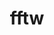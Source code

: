---
title: "fftw"
layout: cache
categories: [package, v0.18.1]
meta: {"versions": ["3.3.10"], "compilers": ["gcc@=7.3.1", "gcc@=7.5.0"], "oss": ["amzn2", "ubuntu18.04"], "platforms": ["linux"], "targets": ["aarch64", "graviton2", "x86_64", "x86_64_v3", "x86_64_v4"], "stacks": ["aws-ahug", "aws-ahug-aarch64", "aws-isc", "aws-isc-aarch64", "e4s", "root"], "num_specs": 18, "num_specs_by_stack": {"e4s": 2, "root": 18, "aws-ahug": 4, "aws-isc-aarch64": 4, "aws-ahug-aarch64": 4, "aws-isc": 4}}
spec_details: [{"hash": "wbczenws4hlkuvmer6erym3q5g6mp3d3", "compiler": "gcc@=7.5.0", "versions": ["3.3.10"], "os": "ubuntu18.04", "platform": "linux", "target": "x86_64", "variants": ["+mpi", "+openmp", "~pfft_patches", "precision=double,float"], "stacks": ["e4s", "root"], "size": "-", "tarball": "https://binaries.spack.io/v0.18.1/build_cache/linux-ubuntu18.04-x86_64/gcc-7.5.0/fftw-3.3.10/linux-ubuntu18.04-x86_64-gcc-7.5.0-fftw-3.3.10-wbczenws4hlkuvmer6erym3q5g6mp3d3.spack"}, {"hash": "7vzoucwrzgbs4ebhemqttl7h4hun4o3s", "compiler": "gcc@=7.3.1", "versions": ["3.3.10"], "os": "amzn2", "platform": "linux", "target": "x86_64_v4", "variants": ["+mpi", "~openmp", "~pfft_patches", "precision=double,float"], "stacks": ["aws-ahug", "root"], "size": "-", "tarball": "https://binaries.spack.io/v0.18.1/build_cache/linux-amzn2-x86_64_v4/gcc-7.3.1/fftw-3.3.10/linux-amzn2-x86_64_v4-gcc-7.3.1-fftw-3.3.10-7vzoucwrzgbs4ebhemqttl7h4hun4o3s.spack"}, {"hash": "nxd45477n2nmp5zp322vaiu5g2ko3ndh", "compiler": "gcc@=7.3.1", "versions": ["3.3.10"], "os": "amzn2", "platform": "linux", "target": "aarch64", "variants": ["+mpi", "~openmp", "~pfft_patches", "precision=double,float"], "stacks": ["root", "aws-isc-aarch64"], "size": "-", "tarball": "https://binaries.spack.io/v0.18.1/build_cache/linux-amzn2-aarch64/gcc-7.3.1/fftw-3.3.10/linux-amzn2-aarch64-gcc-7.3.1-fftw-3.3.10-nxd45477n2nmp5zp322vaiu5g2ko3ndh.spack"}, {"hash": "kniuc43nnys5fblyj2dxuzmkimsyntcv", "compiler": "gcc@=7.3.1", "versions": ["3.3.10"], "os": "amzn2", "platform": "linux", "target": "aarch64", "variants": ["+mpi", "~openmp", "~pfft_patches", "precision=double,float"], "stacks": ["aws-ahug-aarch64", "root"], "size": "-", "tarball": "https://binaries.spack.io/v0.18.1/build_cache/linux-amzn2-aarch64/gcc-7.3.1/fftw-3.3.10/linux-amzn2-aarch64-gcc-7.3.1-fftw-3.3.10-kniuc43nnys5fblyj2dxuzmkimsyntcv.spack"}, {"hash": "bk4cqrhiwsmsmvk3yi4pm66rppcj3nas", "compiler": "gcc@=7.3.1", "versions": ["3.3.10"], "os": "amzn2", "platform": "linux", "target": "graviton2", "variants": ["+mpi", "+openmp", "~pfft_patches", "precision=double,float"], "stacks": ["aws-ahug-aarch64", "root"], "size": "-", "tarball": "https://binaries.spack.io/v0.18.1/build_cache/linux-amzn2-graviton2/gcc-7.3.1/fftw-3.3.10/linux-amzn2-graviton2-gcc-7.3.1-fftw-3.3.10-bk4cqrhiwsmsmvk3yi4pm66rppcj3nas.spack"}, {"hash": "jcgydicvj7syriojxmlj4uucfep4sgat", "compiler": "gcc@=7.3.1", "versions": ["3.3.10"], "os": "amzn2", "platform": "linux", "target": "x86_64_v3", "variants": ["+mpi", "~openmp", "~pfft_patches", "precision=double,float"], "stacks": ["aws-isc", "root"], "size": "-", "tarball": "https://binaries.spack.io/v0.18.1/build_cache/linux-amzn2-x86_64_v3/gcc-7.3.1/fftw-3.3.10/linux-amzn2-x86_64_v3-gcc-7.3.1-fftw-3.3.10-jcgydicvj7syriojxmlj4uucfep4sgat.spack"}, {"hash": "q4hasvd55xma34o5gufzajn6okmqvomn", "compiler": "gcc@=7.3.1", "versions": ["3.3.10"], "os": "amzn2", "platform": "linux", "target": "x86_64_v4", "variants": ["+mpi", "~openmp", "~pfft_patches", "precision=double,float"], "stacks": ["aws-isc", "root"], "size": "-", "tarball": "https://binaries.spack.io/v0.18.1/build_cache/linux-amzn2-x86_64_v4/gcc-7.3.1/fftw-3.3.10/linux-amzn2-x86_64_v4-gcc-7.3.1-fftw-3.3.10-q4hasvd55xma34o5gufzajn6okmqvomn.spack"}, {"hash": "daq7ldxpp2quhjtmojulpnhobkpt3h24", "compiler": "gcc@=7.5.0", "versions": ["3.3.10"], "os": "ubuntu18.04", "platform": "linux", "target": "x86_64", "variants": ["+mpi", "~openmp", "~pfft_patches", "precision=double,float"], "stacks": ["e4s", "root"], "size": "-", "tarball": "https://binaries.spack.io/v0.18.1/build_cache/linux-ubuntu18.04-x86_64/gcc-7.5.0/fftw-3.3.10/linux-ubuntu18.04-x86_64-gcc-7.5.0-fftw-3.3.10-daq7ldxpp2quhjtmojulpnhobkpt3h24.spack"}, {"hash": "auxeacnmneidrupd4epdioyqxeh63mim", "compiler": "gcc@=7.3.1", "versions": ["3.3.10"], "os": "amzn2", "platform": "linux", "target": "aarch64", "variants": ["+mpi", "~openmp", "~pfft_patches", "precision=double,float"], "stacks": ["root", "aws-isc-aarch64"], "size": "-", "tarball": "https://binaries.spack.io/v0.18.1/build_cache/linux-amzn2-aarch64/gcc-7.3.1/fftw-3.3.10/linux-amzn2-aarch64-gcc-7.3.1-fftw-3.3.10-auxeacnmneidrupd4epdioyqxeh63mim.spack"}, {"hash": "xj63yercjilk4v6zztawsxdup52qo57w", "compiler": "gcc@=7.3.1", "versions": ["3.3.10"], "os": "amzn2", "platform": "linux", "target": "x86_64_v3", "variants": ["+mpi", "~openmp", "~pfft_patches", "precision=double,float"], "stacks": ["aws-ahug", "root"], "size": "-", "tarball": "https://binaries.spack.io/v0.18.1/build_cache/linux-amzn2-x86_64_v3/gcc-7.3.1/fftw-3.3.10/linux-amzn2-x86_64_v3-gcc-7.3.1-fftw-3.3.10-xj63yercjilk4v6zztawsxdup52qo57w.spack"}, {"hash": "d2qedr3tpnk2i3bwfmejtduyo3bn5fkn", "compiler": "gcc@=7.3.1", "versions": ["3.3.10"], "os": "amzn2", "platform": "linux", "target": "aarch64", "variants": ["+mpi", "+openmp", "~pfft_patches", "precision=double,float"], "stacks": ["aws-ahug-aarch64", "root"], "size": "-", "tarball": "https://binaries.spack.io/v0.18.1/build_cache/linux-amzn2-aarch64/gcc-7.3.1/fftw-3.3.10/linux-amzn2-aarch64-gcc-7.3.1-fftw-3.3.10-d2qedr3tpnk2i3bwfmejtduyo3bn5fkn.spack"}, {"hash": "4qjosuoj23koxjj3cfvwrwy3ls2vxiqh", "compiler": "gcc@=7.3.1", "versions": ["3.3.10"], "os": "amzn2", "platform": "linux", "target": "graviton2", "variants": ["+mpi", "~openmp", "~pfft_patches", "precision=double,float"], "stacks": ["aws-ahug-aarch64", "root"], "size": "-", "tarball": "https://binaries.spack.io/v0.18.1/build_cache/linux-amzn2-graviton2/gcc-7.3.1/fftw-3.3.10/linux-amzn2-graviton2-gcc-7.3.1-fftw-3.3.10-4qjosuoj23koxjj3cfvwrwy3ls2vxiqh.spack"}, {"hash": "kywizdctm5aymorxjiwwjbygfvc47wcv", "compiler": "gcc@=7.3.1", "versions": ["3.3.10"], "os": "amzn2", "platform": "linux", "target": "x86_64_v3", "variants": ["+mpi", "+openmp", "~pfft_patches", "precision=double,float"], "stacks": ["aws-ahug", "root"], "size": "-", "tarball": "https://binaries.spack.io/v0.18.1/build_cache/linux-amzn2-x86_64_v3/gcc-7.3.1/fftw-3.3.10/linux-amzn2-x86_64_v3-gcc-7.3.1-fftw-3.3.10-kywizdctm5aymorxjiwwjbygfvc47wcv.spack"}, {"hash": "bh6wz7hc57hh3e4z2tukpuecacs3rvei", "compiler": "gcc@=7.3.1", "versions": ["3.3.10"], "os": "amzn2", "platform": "linux", "target": "graviton2", "variants": ["+mpi", "~openmp", "~pfft_patches", "precision=double,float"], "stacks": ["root", "aws-isc-aarch64"], "size": "-", "tarball": "https://binaries.spack.io/v0.18.1/build_cache/linux-amzn2-graviton2/gcc-7.3.1/fftw-3.3.10/linux-amzn2-graviton2-gcc-7.3.1-fftw-3.3.10-bh6wz7hc57hh3e4z2tukpuecacs3rvei.spack"}, {"hash": "ompjt3hr3un5zhrgeeq5qcep2ptlyzcl", "compiler": "gcc@=7.3.1", "versions": ["3.3.10"], "os": "amzn2", "platform": "linux", "target": "x86_64_v4", "variants": ["+mpi", "~openmp", "~pfft_patches", "precision=double,float"], "stacks": ["aws-isc", "root"], "size": "-", "tarball": "https://binaries.spack.io/v0.18.1/build_cache/linux-amzn2-x86_64_v4/gcc-7.3.1/fftw-3.3.10/linux-amzn2-x86_64_v4-gcc-7.3.1-fftw-3.3.10-ompjt3hr3un5zhrgeeq5qcep2ptlyzcl.spack"}, {"hash": "3hl25u6owjkdkk3cqaubap3a6e6xo6ie", "compiler": "gcc@=7.3.1", "versions": ["3.3.10"], "os": "amzn2", "platform": "linux", "target": "graviton2", "variants": ["+mpi", "~openmp", "~pfft_patches", "precision=double,float"], "stacks": ["root", "aws-isc-aarch64"], "size": "-", "tarball": "https://binaries.spack.io/v0.18.1/build_cache/linux-amzn2-graviton2/gcc-7.3.1/fftw-3.3.10/linux-amzn2-graviton2-gcc-7.3.1-fftw-3.3.10-3hl25u6owjkdkk3cqaubap3a6e6xo6ie.spack"}, {"hash": "hjc426iiaeuhfpnr2tsxlk2mucen7yp4", "compiler": "gcc@=7.3.1", "versions": ["3.3.10"], "os": "amzn2", "platform": "linux", "target": "x86_64_v3", "variants": ["+mpi", "~openmp", "~pfft_patches", "precision=double,float"], "stacks": ["aws-isc", "root"], "size": "-", "tarball": "https://binaries.spack.io/v0.18.1/build_cache/linux-amzn2-x86_64_v3/gcc-7.3.1/fftw-3.3.10/linux-amzn2-x86_64_v3-gcc-7.3.1-fftw-3.3.10-hjc426iiaeuhfpnr2tsxlk2mucen7yp4.spack"}, {"hash": "rk2trnqlceodcakq7ylkgcnyzhx7wxf3", "compiler": "gcc@=7.3.1", "versions": ["3.3.10"], "os": "amzn2", "platform": "linux", "target": "x86_64_v4", "variants": ["+mpi", "+openmp", "~pfft_patches", "precision=double,float"], "stacks": ["aws-ahug", "root"], "size": "-", "tarball": "https://binaries.spack.io/v0.18.1/build_cache/linux-amzn2-x86_64_v4/gcc-7.3.1/fftw-3.3.10/linux-amzn2-x86_64_v4-gcc-7.3.1-fftw-3.3.10-rk2trnqlceodcakq7ylkgcnyzhx7wxf3.spack"}]
---
